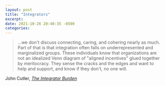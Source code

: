 ```yaml
---
layout: post
title: "Integrators"
excerpt: 
date: 2021-10-26 20:40:35 -0500
categories: 
---
```


> ...we don't discuss connecting, caring, and cohering nearly as much. Part of that is that integration often falls on underrepresented and marginalized groups. These individuals know that organizations are not an idealized Venn diagram of "aligned incentives" glued together by meritocracy. They sense the cracks and the edges and want to help and support, and know if they don't, no one will.

John Cutler, _[The Integrator Burden](https://cutlefish.substack.com/p/tmb-4252-the-integrator-burden)_
